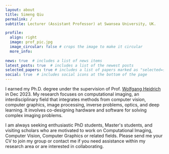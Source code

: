 ```yaml
---
layout: about
title: Simeng Qiu
permalink: /
subtitle: Lecturer (Assistant Professor) at Swansea University, UK.

profile:
  align: right
  image: prof_pic.jpg
  image_circular: false # crops the image to make it circular
  more_info: 
  
news: true  # includes a list of news items
latest_posts: true  # includes a list of the newest posts
selected_papers: true # includes a list of papers marked as "selected={true}"
social: true  # includes social icons at the bottom of the page
---
```


I earned my Ph.D. degree under the supervision of Prof. [Wolfgang Heidrich](https://vccimaging.org/People/heidriw/) in Dec 2023. My research focuses on computational imaging, an interdisciplinary field that integrates methods from computer vision, computer graphics, image processing, inverse problems, optics, and deep learning. It involves co-designing hardware and software for solving complex imaging problems.

I am always seeking enthusiastic PhD students, Master's students, and visiting scholars who are motivated to work on Computational Imaging, Computer Vision, Computer Graphics or related fields. Please send me your CV to join my group or contact me if you need assistance within my research area or are interested in collaborating.
